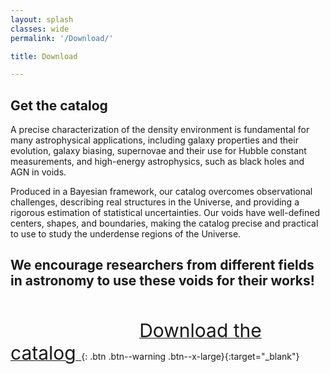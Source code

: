 ```yaml
---
layout: splash
classes: wide
permalink: '/Download/'

title: Download

---
```



## Get the catalog


A precise characterization of the density environment is fundamental for many astrophysical applications, including galaxy properties and their evolution, galaxy biasing, supernovae and their use for Hubble constant measurements, and high-energy astrophysics, such as black holes and AGN in voids.

Produced in a Bayesian framework, our catalog overcomes observational challenges, describing real structures in the Universe, and providing a rigorous estimation of statistical uncertainties.
Our voids have well-defined centers, shapes, and boundaries, making the catalog precise and practical to use to study the underdense regions of the Universe.

## We encourage researchers from different fields in astronomy to use these voids for their works!

<br>

$\,\,\,\,\,\,\,\,\,\,\,\,\,\,\,\,\,\,\,\,\,\,\,\,\,\,\,\,\,\,\,\,\,\,\,\,\,\,\,\,\,\,\,\,\,\,\,\,\,\,\,\,\,\,\,\,\,\,\,\,\,\,\,\,\,\,\,\,\,\,\,\,\,\,\,\,\,\,\,\,\,\,\,\,\,\,\,$ [<span style="font-size: 30px"> Download the catalog </span>
](https://github.com/RosaMalandrino/LocalVoids/){: .btn .btn--warning .btn--x-large}{:target="_blank"}



<!--
<span style="color:white"> Enough text to make the button center: aaaaaaa </span>[<span style="font-size: 30px"> Download the catalog </span>](https://github.com/RosaMalandrino/LocalVoids/){: .btn .btn--warning .btn--x-large}{:target="_blank"}{: .align-center}<span style="color:white"> Enough text to make the button center: aaaaaaa </span>
-->

<!--
<b> Download the data at the following [link](https://github.com/RosaMalandrino/LocalVoids/){:target="_blank"}, where we provide all the information on how to use it. </b>
-->


<!-- 
Please cite this work and Manticore.
-->

<!-- 
## Interactive notebook

Maybe in the future

-->

<br>
<br>

<!--
## Contact us

Let us know if you have any question, comment or suggestion!

<form method="POST" action="https://formspree.io/<rosa.malandrino@iap.fr>">
  <input type="email" name="email" placeholder="Your email">
  <input type="text" name="name" placeholder="Your name">
  <textarea name="message" placeholder="Your message" rows="5">
  </textarea>
  <button type="submit">Send Message</button>
</form>
-->